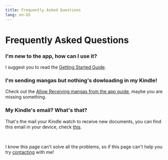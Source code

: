 ```yaml
---
title: Frequently Asked Questions
lang: en-US
---
```


# Frequently Asked Questions

### I'm new to the app, how can I use it?
I suggest you to read the [Getting Started Guide](/help/guides/getting-started.md).

### I'm sending mangas but nothing's dowloading in my Kindle!
Check out the [Allow Receiving mangas from the app guide](/help/guides/allow-app-mail.md), maybe you are missing something.

### My Kindle's email? What's that?
That's the mail your Kindle watch to receive new documents, you can find this email in your device, check [this](/help/guides/find-my-mail.md).

<br>

I know this page can't solve all the problems, so if this page can't help you try [contacting](/pages/contact.md) with me!